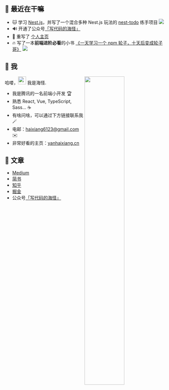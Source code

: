 ## 🥳 最近在干嘛

* 🐱 学习 [Nest.js](https://nestjs.com/)，并写了一个混合多种 Nest.js 玩法的 [nest-todo](https://github.com/haixiangyan/nest-todo) 练手项目 ![](https://img.shields.io/github/stars/haixiangyan/nest-todo?style=social)
* 🔊 开通了公众号[「写代码的海怪」](./扫码_搜索联合传播样式-标准色版.png)
* 🎸 重写了 [个人主页](https://yanhaixiang.com/)
* 🔥 写了一本**前端进阶必看**的小书 [《一天学习一个 npm 轮子，十天后变成轮子哥》](https://github.com/haixiangyan/one-day-one-npm-lib) ![](https://img.shields.io/github/stars/Haixiang6123/one-day-one-npm-lib?style=social)

## 🤩 我

<img style="width: 50%" align="right" src="https://github-readme-stats.vercel.app/api?username=haixiangyan&show_icons=true&hide_border=true&theme=vue-dark" />

哈喽，<img src="https://media.giphy.com/media/hvRJCLFzcasrR4ia7z/giphy.gif" width="25px"> 我是海怪.

- 我是腾讯的一名前端小开发 🏆
- 熟悉 React, Vue, TypeScript, Sass... ☕️
- 有啥问啥，可以通过下方链接联系我 🪄
- 电邮：haixiang6123@gmail.com ✉️
- 非常好看的主页：[yanhaixiang.cn](https://yanhaixiang.com)

## 📖 文章

* [Medium](https://medium.com/@haixiang6123)
* [简书](https://www.jianshu.com/u/0340be4082b5)
* [知乎](https://www.zhihu.com/people/yan-hai-87-22)
* [掘金](https://juejin.cn/user/272334614432887)
* 公众号[「写代码的海怪」](./扫码_搜索联合传播样式-标准色版.png)
